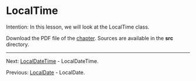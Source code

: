 # LocalTime

Intention: In this lesson, we will look at the LocalTime class.

Download the PDF file of the [chapter](chapter_33.pdf). Sources are available in the <b>src</b> directory. 


<hr>

Next: [LocalDateTime](chapter_34.md "LocalDateTime") - LocalDateTime.

Previous: [LocalDate](chapter_32.md "LocalDate") - LocalDate.
